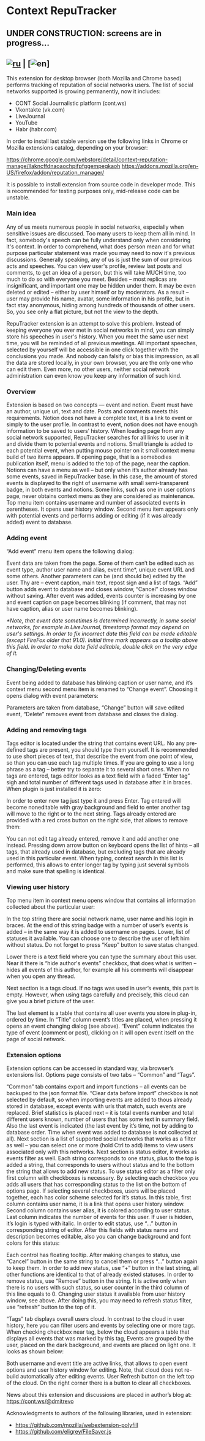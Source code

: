 # Context RepuTracker

## UNDER CONSTRUCTION: screens are in progress...

## [![ru](https://img.shields.io/badge/lang-ru-red.svg)](README.md) | [![en](https://img.shields.io/badge/lang-en-red.svg)]

This extension for desktop browser (both Mozilla and Chrome based) performs tracking of reputation of social networks users. The list of social networks supported is growing permanently, now it includes:
- CONT Social Journalistic platform (cont.ws)
- Vkontakte (vk.com)
- LiveJournal
- YouTube
- Habr (habr.com)

In order to install last stable version use the following links in Chrome or Mozilla extensions catalog, depending on your browser:

https://chrome.google.com/webstore/detail/context-reputation-manage/llakncffdnaoaochpifpfggempegkaoh
https://addons.mozilla.org/en-US/firefox/addon/reputation_manager/

It is possible to install extension from source code in developer mode. This is recommended for testing purposes only, mid-release code can be unstable. 

### Main idea

Any of us meets numerous people in social networks, especially when sensitive issues are discussed. Too many users to keep them all in mind. In fact, somebody's speech can be fully understand only when considering it's context. In order to comprehend, what does person mean and for what purpose particular statement was made you may need to now it's previous discussions. Generally speaking, any of us is just the sum of our previous acts and speeches. You can view user's profile, review last posts and comments, to get an idea of a person, but this will take MUCH time, too much to do so with everyone you meet. Besides – most replicas are insignificant, and important one may be hidden under them. It may be even deleted or edited – either by user himself or by moderators. As a result – user may provide his name, avatar, some information in his profile, but in fact stay anonymous, hiding among hundreds of thousands of other users. So, you see only a flat picture, but not the view to the depth.

RepuTracker extension is an attempt to solve this problem. Instead of keeping everyone you ever met in social networks in mind, you can simply store his speeches in user's history. When you meet the same user next time, you will be reminded of all previous meetings. All important speeches, selected by yourself will be accessible in one click together with the conclusions you made. And nobody can falsify or bias this impression, as all the data are stored locally, in your own browser, you are the only one who can edit them. Even more, no other users, neither social network administration can even know you keep any information of such kind.

### Overview

Extension is based on two concepts — event and notion. Event must have an author, unique url, text and date. Posts and comments meets this requirements. Notion does not have a complete text, it is a link to event or simply to the user profile. In contrast to event, notion does not have enough information to be saved to users’ history. When loading page from any social network supported, RepuTracker searches for all links to user in it and divide them to potential events and notions. Small triangle is added to each potential event, when putting mouse pointer on it small context menu build of two items appears. If opening page, that is a somebodies publication itself, menu is added to the top of the page, near the caption. Notions can have a menu as well – but only when it’s author already has some events, saved in RepuTracker base. In this case, the amount of stored events is displayed to the right of username with small semi-transparent badge, in both events and notions.  Some links, such as one in user options page, never obtains context menu as they are considered as maintenance. 
Top menu item contains username and number of associated events in parentheses. It opens user history window. Second menu item appears only with potential events and performs adding or editing (if it was already added) event to database.

### Adding event

“Add event” menu item opens the following dialog:

Event data are taken from the page. Some of them can’t be edited such as event type, author user name and alias, event time*, unique event URL and some others. Another parameters can be (and should be) edited by the user. Thy are – event caption, main text, repost sign and a list of tags.  “Add” button adds event to database and closes window, “Cancel” closes window without saving. After event was added, events counter is increasing by one and event caption on page becomes blinking (if comment, that may not have caption, alias or user name becomes blinking).

_*Note, that event date sometimes is determined incorrectly, in some social networks, for example in LiveJournal, timestamp format may depend on user's settings. In order to fix incorrect date this field can be made editable (except FireFox older that 91.0). Initial time mark appears as a tooltip above this field. In order to make date field editable, double click on the very edge of it._

### Changing/Deleting events

Event being added to database has blinking caption or user name, and it’s context menu second menu item is renamed to “Change event”. Choosing it opens dialog with event parameters:

Parameters are taken from database, “Change” button will save edited event, “Delete” removes event from database and closes the dialog.


### Adding and removing tags

Tags editor is located under the string that contains event URL. No any pre-defined tags are present, you should type them yourself. It is recommended to use short pieces of text, that describe the event from one point of view, so than you can use each tag multiple times. If you are going to use a long phrase as a tag – better try to separate it to several short ones. 
When no tags are entered, tags editor looks as a text field with a faded “Enter tag” sigh and total number of different tags used in database after it in braces. When plugin is just installed it is zero:

In order to enter new tag just type it and press Enter. Tag entered will become noneditable with gray background and field to enter another tag will move to the right or to the next string. Tags already entered are provided with a red cross button on the right side, that allows to remove them:

You can not edit tag already entered, remove it and add another one instead. Pressing down arrow button on keyboard opens the list of hints – all tags, that already used in database, but excluding tags that are already used in this particular event. When typing, context search in this list is performed, this allows to enter longer tag by typing just several symbols and make sure that spelling is identical. 

### Viewing user history

Top menu item in context menu opens window that contains all information collected about the particular user:

In the top string there are social network name, user name and his login in braces. At the end of this string badge with a number of user’s events is added – in the same way it is added to username on pages.
Lower, list of statuses it available. You can choose one to describe the user of left him without status. Do not forget to press “Keep” button to save status changed.

Lower there is a text field where you can type the summary about this user. Near it there is “hide author's events” checkbox, that does what is written – hides all events of this author, for example all his comments will disappear when you open any thread. 

Next section is a tags cloud. If no tags was used in user’s events, this part is empty. However, when using tags carefully and precisely, this cloud can give you a brief picture of the user.

The last element is a table that contains all user events you store in plug-in, ordered by time. In “Title” column event’s titles are placed, when pressing it opens an event changing dialog (see above). “Event” column indicates the type of event (comment or post), clicking on it will open event itself on the page of social network.

### Extension options

Extension options can be accessed in standard way, via browser’s extensions list. Options page consists of two tabs – “Common” and “Tags”. 

“Common” tab contains export and import functions – all events can be backuped to the json format file. “Clear data before import” checkbox is not selected by default, so when importing events are added to thous already stored in database, except events with urls that match, such events are replaced.
Brief statistics is placed next – it is total events number and total different users known, number of users that has some text in summary field. Also the last event is indicated (the last event by it’s time, not by adding to database order. Time when event was added to database is not collected at all). 
Next section is a list of supported social networks that works as a filter as well – you can select one or more (hold Ctrl to add) items to view users associated only with this networks.
Next section is status editor, it works as events filter as well. Each string corresponds to one status, plus to the top is added a string, that corresponds to users without status and to the bottom the string that allows to add new status.
To use status editor as a filter only first column with checkboxes is necessary. By selecting each checkbox you adds all users that has corresponding status to the list on the bottom of options page. If selecting several checkboxes, users will be placed together, each has color scheme selected for it’s status. In this table, first column contains user name, it is a link that opens user history window. Second column contains user alias, it is colored according to user status. Last column indicates the number of events for this user. If user is hidden, it’s login is typed with italic.
In order to edit status, use “…” button in corresponding string of editor. After this fields with status name and description becomes editable, also you can change background and font colors for this status:

Each control has floating tooltip. After making changes to status, use “Cancel” button in the same string to cancel them or press “…” button again to keep them. In order to add new status, use “+” button in the last string, all other functions are identical to that of already existed statuses. In order to remove status, use “Remove” button in the string. It is active only when there is no users with such status, so user counter in the third column of this line equals to 0. Changing user status it available from user history window, see above. After doing this, you may need to refresh status filter, use “refresh” button to the top of it.

“Tags” tab displays overall users cloud. In contrast to the cloud in user history, here you can filter users and events by selecting one or more tags. When checking checkbox near tag, below the cloud appears a table that displays all events that was marked by this tag, Events are grouped by the user, placed on the dark background, and events are placed on light one.  It looks as shown below:

Both username and event title are active links, that allows to open event options and user history window for editing. Note, that cloud does not re-build automatically after editing events.  User Refresh button on the left top of the cloud. On the right corner there is a button to clear all checkboxes.


News about this extension and discussions are placed in author’s blog at: https://cont.ws/@dmitrevo

Acknowledgments to authors of the following libraries, used in extension:
* https://github.com/mozilla/webextension-polyfill 
* https://github.com/eligrey/FileSaver.js 

